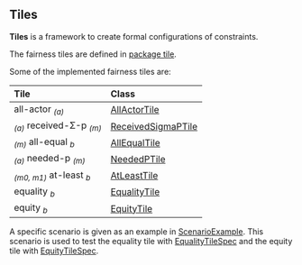 


## Tiles

**Tiles** is a framework to create formal configurations of constraints.

The fairness tiles are defined in [package tile](https://github.com/julianmendez/soda/tree/master/tiles/src/main/scala/soda/tiles/fairness/tile).

Some of the implemented fairness tiles are:

| Tile                                                 | Class |
|:-----------------------------------------------------|:------|
| all-actor <sub>*(a)*</sub>                           | [AllActorTile](https://github.com/julianmendez/soda/blob/master/tiles/src/main/scala/soda/tiles/fairness/tile/AllActorTile.soda)       |
| <sub>*(a)*</sub> received-&Sigma;-p <sub>*(m)*</sub> | [ReceivedSigmaPTile](https://github.com/julianmendez/soda/blob/master/tiles/src/main/scala/soda/tiles/fairness/tile/ReceivedSigmaPTile.soda) |
| <sub>*(m)*</sub> all-equal <sub>*b*</sub>            | [AllEqualTile](https://github.com/julianmendez/soda/blob/master/tiles/src/main/scala/soda/tiles/fairness/tile/AllEqualTile.soda)       |
| <sub>*(a)*</sub> needed-p <sub>*(m)*</sub>           | [NeededPTile](https://github.com/julianmendez/soda/blob/master/tiles/src/main/scala/soda/tiles/fairness/tile/NeededPTile.soda)        |
| <sub>*(m0, m1)*</sub> at-least <sub>*b*</sub>        | [AtLeastTile](https://github.com/julianmendez/soda/blob/master/tiles/src/main/scala/soda/tiles/fairness/tile/AtLeastTile.soda)        |
| equality <sub>*b*</sub>                              | [EqualityTile](https://github.com/julianmendez/soda/blob/master/tiles/src/main/scala/soda/tiles/fairness/tile/EqualityTile.soda)       |
| equity <sub>*b*</sub>                                | [EquityTile](https://github.com/julianmendez/soda/blob/master/tiles/src/main/scala/soda/tiles/fairness/tile/EquityTile.soda)         |


A specific scenario is given as an example in [ScenarioExample](https://github.com/julianmendez/soda/blob/master/tiles/src/test/scala/soda/tiles/fairness/tile/ScenarioExample.soda).
This scenario is used to test the equality tile with [EqualityTileSpec](https://github.com/julianmendez/soda/blob/master/tiles/src/test/scala/soda/tiles/fairness/tile/EqualityTileSpec.soda) and the equity tile with [EquityTileSpec](https://github.com/julianmendez/soda/blob/master/tiles/src/test/scala/soda/tiles/fairness/tile/EquityTileSpec.soda).


